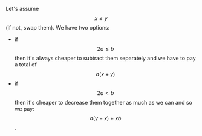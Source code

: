 Let's assume $$x \le y$$ (if not, swap them).  We have two options:

* if $$2a \le b$$ then it's always cheaper to subtract them separately and we have to pay a total of $$a (x+y)$$
* if $$2a < b$$ then it's cheaper to decrease them together as much as we can and so we pay: $$a (y-x) + xb$$.
